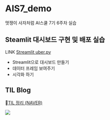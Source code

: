 # AIS7_demo
멋쟁이 사자처럼 AI스쿨 7기 6주차 실습

## Steamlit 대시보드 구현 및 배포 실습 
LINK [Streamlit uber.py](https://ljedd2-ais7-demo-uber-nf0mmk.streamlitapp.com/)
- Streamlit으로 대시보드 만들기
- 데이터 프레임 보여주기
- 시각화 하기

## TIL Blog 
💚[TIL 정리 (NAVER)](https://blog.naver.com/charzim0611)
  
<img src="https://blogpfthumb-phinf.pstatic.net/MjAyMTA1MTZfMjE3/MDAxNjIxMDk5ODE4NTI0.X07qDb57liaBCmG-MwUWDdMeFTYL7NctPR-xQvjEoiwg.QPBaOQp-nFLER2-bAMSPD65ozCSsVdX2k7DJDBdYtX4g.JPEG.charzim0611/profileImage.jpg?type=w161">

